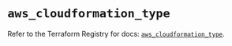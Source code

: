 # `aws_cloudformation_type`

Refer to the Terraform Registry for docs: [`aws_cloudformation_type`](https://registry.terraform.io/providers/hashicorp/aws/5.39.0/docs/resources/cloudformation_type).
